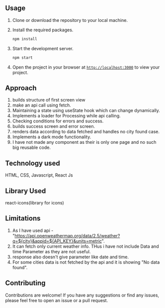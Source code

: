 ## Usage


1. Clone or download the repository to your local machine.


2. Install the required packages.
    ```sh
    npm install
    ```

3. Start the development server.
    ```sh
    npm start
    ```
4. Open the project in your browser at [`http://localhost:3000`](http://localhost:3000) to view your project.


## Approach

1. builds structure of first screen view
2. make an api call using fetch.
3. Maintaining a state using useState hook which can change dynamically.
4. Implements a loader for Processing while api calling.
4. Checking conditions for errors and success.
5. builds success screen and error screen.
6. renders data according to data fetched and handles no city found case. 
7. Implements a dark mode functionality.
8. I have not made any component as their is only one page and no such big reusable code.


## Technology used
HTML, CSS, Javascript, React Js


## Library Used
react-icons(library for icons)

## Limitations

1. As I have used api - "https://api.openweathermap.org/data/2.5/weather?q=${city}&appid=${API_KEY}&units=metric".
2. It can fetch only current weather info. THus i have not include Data and time Parameter as they are not useful.
3. response also doesn't give parameter like date and time.
4. For some cities data is not fetched by the api and it is showing "No data found".

## Contributing

Contributions are welcome! If you have any suggestions or find any issues, please feel free to open an issue or a pull request.
